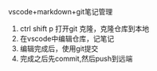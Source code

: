 vscode+markdown+git笔记管理
1. ctrl shift p 打开git 克隆，克隆仓库到本地
2. 在vscode中编辑仓库，记笔记
3. 编辑完成后，使用git提交
4. 完成之后先commit,然后push到远端